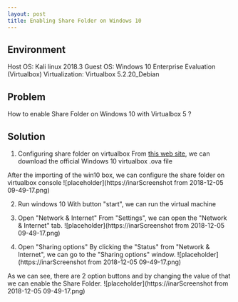 ```yaml
---
layout: post
title: Enabling Share Folder on Windows 10
---
```


## Environment
Host OS: Kali linux 2018.3
Guest OS: Windows 10 Enterprise Evaluation (Virtualbox)
Virtualization: Virtualbox 5.2.20_Debian

## Problem
How to enable Share Folder on Windows 10 with Virtualbox 5 ?

## Solution
1. Configuring share folder on virtualbox
From <a href="https://developer.microsoft.com/en-us/microsoft-edge/tools/vms/">this web site</a>, we can download the official Windows 10 virtualbox .ova file

After the importing of the win10 box, 
we can configure the share folder on virtualbox console
![placeholder](https://inarScreenshot from 2018-12-05 09-49-17.png)


2. Run windows 10
With button "start", we can run the virtual machine


3. Open "Network & Internet"
From "Settings", we can open the "Network & Internet" tab.
![placeholder](https://inarScreenshot from 2018-12-05 09-49-17.png)



4. Open "Sharing options"
By clicking the "Status" from "Network & Internet",
we can go to the "Sharing options" window.
![placeholder](https://inarScreenshot from 2018-12-05 09-49-17.png)

As we can see, there are 2 option buttons and by changing the value of that
we can enable the Share Folder.
![placeholder](https://inarScreenshot from 2018-12-05 09-49-17.png)
